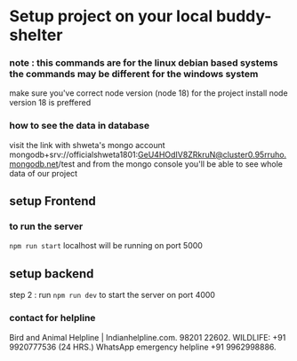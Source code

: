 # Setup project on your local buddy-shelter
### note : this commands are for the linux debian based systems the commands may be different for the windows system
make sure you've correct node version (node 18) for the project install node version 18 is preffered


### how to see the data in database
visit the link with shweta's mongo account
mongodb+srv://officialshweta1801:GeU4HOdIV8ZRkruN@cluster0.95rruho.mongodb.net/test
and from the mongo console you'll be able to see whole data of our project

## setup Frontend
### to run the server 
`npm run start`
localhost will be running on port 5000

## setup backend

step 2 : run `npm run dev` to start the server on port 4000


### contact for helpline
Bird and Animal Helpline | Indianhelpline.com. 98201 22602. WILDLIFE: +91 9920777536 (24 HRS.) WhatsApp emergency helpline +91 9962998886.